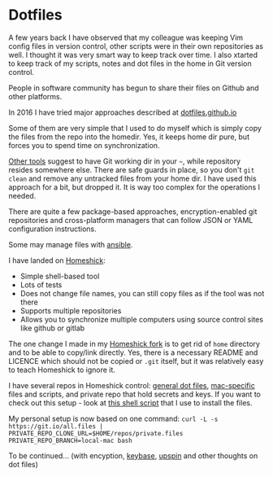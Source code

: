 # Dotfiles

A few years back I have observed that my colleague was keeping Vim config files in version control, other scripts were in their own repositories as well. I thought it was very smart way to keep track over time. I also xtarted to keep track of my scripts, notes and dot files in the home in Git version control.

People in software community has begun to share their files on Github and other platforms.

In 2016 I have tried major approaches described at [dotfiles.github.io](http://dotfiles.github.io)

Some of them are very simple that I used to do myself which is simply copy the files from the repo into the homedir. Yes, it keeps home dir pure, but forces you to spend time on synchronization.

[Other tools](https://github.com/RichiH/vcsh) suggest to have Git working dir in your `~`, while repository resides somewhere else. There are safe guards in place, so you don't `git clean` and remove any untracked files from your home dir. I have used this approach for a bit, but dropped it. It is way too complex for the operations I needed.

There are quite a few package-based approaches, encryption-enabled git repositories and cross-platform managers that can follow JSON or YAML configuration instructions.

Some may manage files with [ansible](http://docs.ansible.com/ansible/latest/index.html).

I have landed on [Homeshick](https://github.com/andsens/homeshick):
* Simple shell-based tool
* Lots of tests
* Does not change file names, you can still copy files as if the tool was not there
* Supports multiple repositories
* Allows you to synchronize multiple computers using source control sites like github or gitlab

The one change I made in my [Homeshick fork](https://github.com/andsens/homeshick) is to get rid of `home` directory and to be able to copy/link directly. Yes, there is a necessary README and LICENCE which should not be copied or `.git` itself, but it was relatively easy to teach Homeshick to ignore it.

I have several repos in Homeshick control: [general dot files](https://github.com/antontsv/.files), [mac-specific](https://github.com/antontsv/apple.bin) files and scripts, and private repo that hold secrets and keys.
If you want to check out this setup - look at [this shell script](https://git.io/all.files) that I use to install the files.

My personal setup is now based on one command:
`curl -L -s https://git.io/all.files | PRIVATE_REPO_CLONE_URL=$HOME/repos/private.files PRIVATE_REPO_BRANCH=local-mac bash`

To be continued... (with encyption, [keybase](https://keybase.io), [upspin](https://upspin.io) and other thoughts on dot files)
